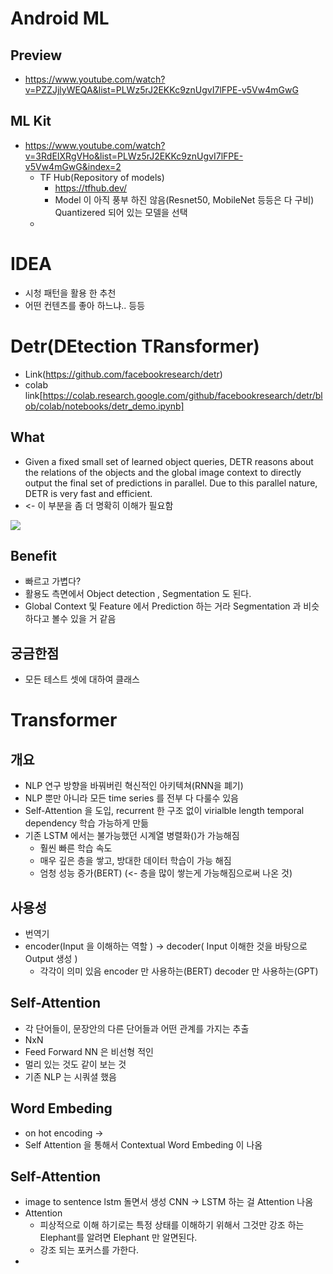 # Android ML
## Preview
- https://www.youtube.com/watch?v=PZZJjlyWEQA&list=PLWz5rJ2EKKc9znUgvI7lFPE-v5Vw4mGwG

## ML Kit
 - https://www.youtube.com/watch?v=3RdEIXRgVHo&list=PLWz5rJ2EKKc9znUgvI7lFPE-v5Vw4mGwG&index=2
   - TF Hub(Repository of models)
      - https://tfhub.dev/
      - Model 이 아직 풍부 하진 않음(Resnet50, MobileNet 등등은 다 구비) Quantizered 되어 있는 모델을 선택
   - 
# IDEA
 - 시청 패턴을 활용 한 추천
 - 어떤 컨텐츠를 좋아 하느냐.. 등등
  
# Detr(DEtection TRansformer)
* Link(https://github.com/facebookresearch/detr)
* colab link[https://colab.research.google.com/github/facebookresearch/detr/blob/colab/notebooks/detr_demo.ipynb]

## What
* Given a fixed small set of learned object queries, DETR reasons about the relations of the objects and the global image context to directly output the final set of predictions in parallel. Due to this parallel nature, DETR is very fast and efficient.
* <- 이 부분을 좀 더 명확히 이해가 필요함
<img src="https://user-images.githubusercontent.com/7637498/97835204-fdd7cc00-1d1c-11eb-8a13-68adc2f97303.png"/>



## Benefit
* 빠르고 가볍다?
* 활용도 측면에서 Object detection , Segmentation 도 된다. 
* Global Context 및 Feature 에서 Prediction 하는 거라 Segmentation 과 비슷하다고 볼수 있을 거 같음

## 궁금한점 
- 모든 테스트 셋에 대하여 클래스 


# Transformer
## 개요
  - NLP 연구 방향을 바꿔버린 혁신적인 아키텍쳐(RNN을 폐기)
  - NLP 뿐만 아니라 모든 time series 를 전부 다 다룰수 있음
  - Self-Attention 을 도입, recurrent 한 구조 없이 virialble length temporal dependency 학습 가능하게 만듦
  - 기존 LSTM 에서는 불가능했던 시계열 병렬화()가 가능해짐
     * 훨씬 빠른 학습 속도
     * 매우 깊은 층을 쌓고, 방대한 데이터 학습이 가능 해짐
     * 엄청 성능 증가(BERT) (<- 층을 많이 쌓는게 가능해짐으로써 나온 것)
     
## 사용성
  - 번역기
  - encoder(Input 을 이해하는 역할 ) -> decoder( Input 이해한 것을 바탕으로 Output 생성  )
     * 각각이 의미 있음 encoder 만 사용하는(BERT) decoder 만 사용하는(GPT)

## Self-Attention
  - 각 단어들이, 문장안의 다른 단어들과 어떤 관계를 가지는 추출
  - NxN
  - Feed Forward NN 은 비선형 적인 
  - 멀리 있는 것도 같이 보는 것
  - 기존 NLP 는 시쿼셜 했음
  
## Word Embeding
  - on hot encoding -> 
  - Self Attention 을 통해서 Contextual Word Embeding 이 나옴
  
## Self-Attention
 -  image to sentence lstm 돌면서 생성  CNN -> LSTM 하는 걸 Attention 나옴
 - Attention
    * 피상적으로 이해 하기로는 특정 상태를 이해하기 위해서 그것만 강조 하는 Elephant를 알려면 Elephant 만 알면된다.
    * 강조 되는 포커스를 가한다.
 - 
     
     
     
